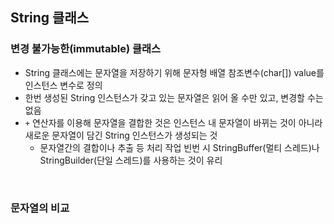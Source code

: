 ## String 클래스

### 변경 불가능한(immutable) 클래스
+ String 클래스에는 문자열을 저장하기 위해 문자형 배열 참조변수(char[]) value를 인스턴스 변수로 정의
+ 한번 생성된 String 인스턴스가 갖고 있는 문자열은 읽어 올 수만 있고, 변경할 수는 없음
+ `+` 연산자를 이용해 문자열을 결합한 것은 인스턴스 내 문자열이 바뀌는 것이 아니라 새로운 문자열이 담긴 String 인스턴스가 생성되는 것
  + 문자열간의 결합이나 추출 등 처리 작업 빈번 시 StringBuffer(멀티 스레드)나 StringBuilder(단일 스레드)를 사용하는 것이 유리

<br>

### 문자열의 비교
